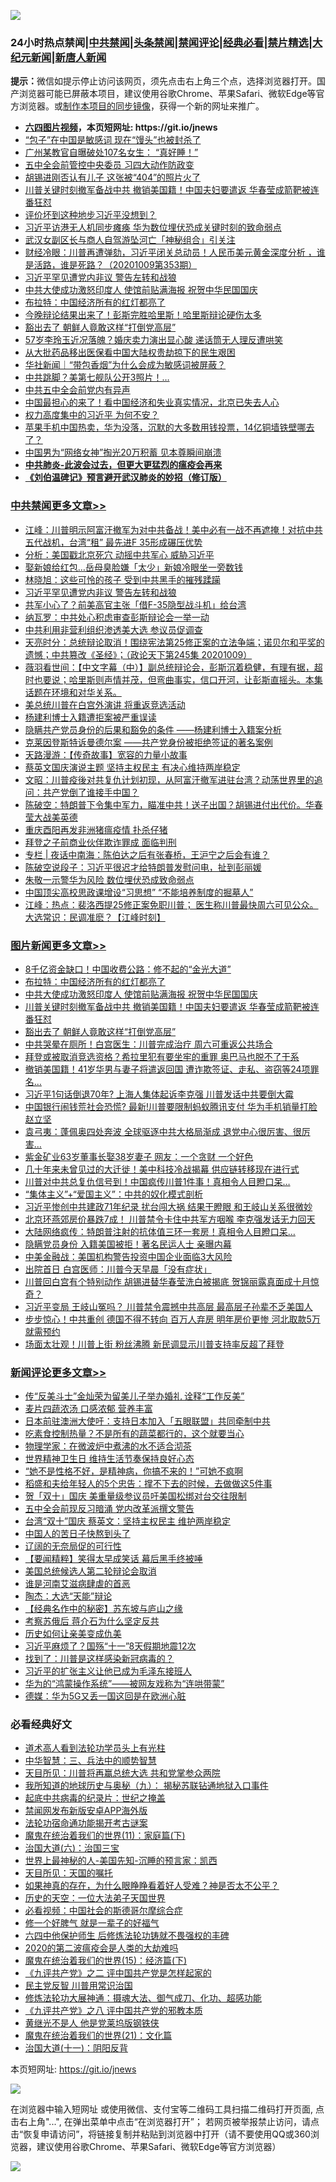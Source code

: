 ![](https://raw.githubusercontent.com/fqnews/bnews/master/64photo/fqnews-qr.jpg)

<div id="tt">
<h3>24小时热点禁闻|<a href="#%E4%B8%AD%E5%85%B1%E7%A6%81%E9%97%BB%E6%9B%B4%E5%A4%9A%E6%96%87%E7%AB%A0">中共禁闻</a>|<a href="#%E5%9B%BE%E7%89%87%E6%96%B0%E9%97%BB%E6%9B%B4%E5%A4%9A%E6%96%87%E7%AB%A0">头条禁闻</a>|<a href="#%E6%96%B0%E9%97%BB%E8%AF%84%E8%AE%BA%E6%9B%B4%E5%A4%9A%E6%96%87%E7%AB%A0">禁闻评论|<a href="#%E5%BF%85%E7%9C%8B%E7%BB%8F%E5%85%B8%E5%A5%BD%E6%96%87">经典必看|<a href="/video.md#%E7%A6%81%E7%89%87%E7%B2%BE%E9%80%89">禁片精选</a>|<a href="https://github.com/fqnews/djy/blob/master/gb/nf1351518.md#1">大纪元新闻</a>|<a href="https://github.com/fqnews/ntdtv/blob/master/gb/prog204.md#1">新唐人新闻</a></h3>
<div><b>提示：</b>微信如提示停止访问该网页，须先点击右上角三个点，选择浏览器打开。国产浏览器可能已屏蔽本项目，建议使用谷歌Chrome、苹果Safari、微软Edge等官方浏览器。或<a href="https://github.com/fqnews/bnews/blob/master/%E5%88%B6%E4%BD%9Cgit%E7%A6%81%E9%97%BB%E9%95%9C%E5%83%8F.md">制作本项目的同步镜像</a>，获得一个新的网址来推广。</div>
<ul>
<li><b><a href="http://d1.bdrive.tk/64.mp4" target="_blank">六四图片视频</a>，本页短网址: https://git.io/jnews</b></li>
<li><a href="/cnnews/20201009/1410853.md">“包子”在中国是敏感词 现在“馒头”也被封杀了</a></li>
<li><a href="/cnnews/20201009/1410989.md">广州某教官自曝破处107名女生： “真好睡！”</a></li>
<li><a href="/cbnews/20201009/1410860.md">五中全会前管控中央委员 习四大动作防政变</a></li>
<li><a href="/cnnews/20201010/1411135.md">胡锡进刚否认有儿子 这张被“404”的照片火了</a></li>
<li><a href="/topimagenews/20201009/1411001.md">川普关键时刻撤军备战中共 撤销美国籍！中国夫妇要遣返 华春莹成箭靶被连番狂怼</a></li>
<li><a href="/worldnews/usa/20201010/1411159.md">评价坏到这种地步习近平没想到？</a></li>
<li><a href="/cnnews/20201010/1411134.md">习近平访港无人机同步瘫痪 华为数位埋伏恐成关键时刻的致命弱点</a></li>
<li><a href="/baitai/20201009/1410921.md">武汉女副区长与商人自驾游坠河亡「神秘组合」引关注</a></li>
<li><a href="/bannedvideo/20201009/1410859.md">财经冷眼：川普再遭弹劾，习近平闭关总动员！人民币美元黄金深度分析 ，谁是活路，谁是死路？（20201009第353期）</a></li>
<li><a href="/cbnews/20201010/1411356.md">习近平罕见遭党内非议 警告左转和战狼</a></li>
<li><a href="/topimagenews/20201010/1411300.md">中共大使成功激怒印度人 使馆前贴满海报 祝贺中华民国国庆</a></li>
<li><a href="/topimagenews/20201010/1411327.md">布拉特：中国经济所有的红灯都亮了</a></li>
<li><a href="/taiwannews/20201009/1410844.md">今晚辩论结果出来了！彭斯完胜哈里斯！哈里斯辩论硬伤太多</a></li>
<li><a href="/topimagenews/20201009/1410987.md">豁出去了 朝鲜人竟敢这样“打倒党高层”</a></li>
<li><a href="/yule/20201010/1411104.md">57岁李玲玉近况落魄？婚庆卖力演出显心酸 递话筒无人理反遭哄笑</a></li>
<li><a href="/renquan/20201010/1411189.md">从大批药品移出医保看中国大陆权贵劫掠下的民生艰困</a></li>
<li><a href="/baitai/20201009/1411015.md">华社新闻｜“带包香烟”为什么会成为敏感词被屏蔽？</a></li>
<li><a href="/cnnews/20201010/1411311.md">中共跳脚？美第七舰队公开3照片！…</a></li>
<li><a href="/worldnews/usa/20201010/1411226.md">中共五中全会前党内有异声</a></li>
<li><a href="/taiwannews/20201010/1411298.md">中国最担心的来了！看中国经济和失业真实情况，北京已失去人心</a></li>
<li><a href="/comments/20201009/1410862.md">权力高度集中的习近平 为何不安？</a></li>
<li><a href="/bannedvideo/20201009/1410835.md">苹果手机中国热卖，华为没落，沉默的大多数用钱投票，14亿铜墙铁壁哪去了？</a></li>
<li><a href="/cbnews/20201009/1410988.md">中国男为“网络女神”掏光20万积蓄 见本尊瞬间崩溃</a></li>
<li><b><a href="/comments/20200211/1275071.md" target="_blank">中共肺炎-此波会过去，但更大更猛烈的瘟疫会再来</a></b></li>
<li><b><a href="/comments/20200207/1272816.md" target="_blank">《刘伯温碑记》预言避开武汉肺炎的妙招（修订版）</a></b></li>
</ul>
</div>

<div class="catlist">
<h3><a href="/cbnews/" target="_blank">中共禁闻</a><span><a href="/cbnews/" target="_blank" rel="nofollow">更多文章>></a></span></h3>
<ul>
<li><a href="/cbnews/20201010/1411408.md" target="_blank">江峰：川普明示阿富汗撤军为对中共备战！美中必有一战不再遮掩！对抗中共五代战机，台湾“租” 最先进F 35形成碾压优势</a></li>
<li><a href="/cbnews/20201010/1411396.md" target="_blank">分析：美国戳北京死穴 动摇中共军心 威胁习近平</a></li>
<li><a href="/cbnews/20201010/1411395.md" target="_blank">娶新娘给红包…岳母臭脸嫌「太少」新娘冷眼坐一旁数钱</a></li>
<li><a href="/cbnews/20201010/1411373.md" target="_blank">林晓旭：这些可怜的孩子 受到中共黑手的摧残蹂躏</a></li>
<li><a href="/cbnews/20201010/1411356.md" target="_blank">习近平罕见遭党内非议 警告左转和战狼</a></li>
<li><a href="/cbnews/20201010/1411329.md" target="_blank">共军小心了？前美高官主张「借F-35隐型战斗机」给台湾</a></li>
<li><a href="/cbnews/20201010/1411328.md" target="_blank">纳瓦罗：中共处心积虑审查彭斯辩论会一举一动</a></li>
<li><a href="/cbnews/20201010/1411263.md" target="_blank">中共利用非营利组织渗透美大选 参议员促调查</a></li>
<li><a href="/cbnews/20201010/1411260.md" target="_blank">天亮时分：总统辩论取消！围绕宪法第25修正案的立法争端；诺贝尔和平奖的遗憾；中共篡改《圣经》；（政论天下第245集 20201009）</a></li>
<li><a href="/cbnews/20201010/1411259.md" target="_blank">薇羽看世间：【中文字幕（中）】副总统辩论会，彭斯沉着稳健，有理有据，超时也要说；哈里斯则声情并茂，但弯曲事实，信口开河，让彭斯直摇头。本集话题在环境和对华关系。</a></li>
<li><a href="/cbnews/20201010/1411250.md" target="_blank">美总统川普在白宫外演讲 将重返竞选活动</a></li>
<li><a href="/comments/20201010/1411232.md" target="_blank">杨建利博士入籍遭拒案被严重误读</a></li>
<li><a href="/comments/20201010/1411228.md" target="_blank">隐瞒共产党员身份的后果和豁免的条件 ——杨建利博士入籍案分析</a></li>
<li><a href="/comments/20201010/1411225.md" target="_blank">克莱因登斯特诉曼德尔案 ——共产党身份被拒绝签证的著名案例</a></li>
<li><a href="/cbnews/20201010/1411224.md" target="_blank">天路漫游：【传奇故事】宽容的力量小故事</a></li>
<li><a href="/cbnews/20201010/1411218.md" target="_blank">蔡英文国庆演说主题 坚持主权民主 有决心维持两岸稳定</a></li>
<li><a href="/cbnews/20201010/1411210.md" target="_blank">文昭：川普疫後对共复仇计划初现，从阿富汗撤军进驻台湾？动荡世界里的追问：共产党倒了谁接手中国？</a></li>
<li><a href="/cbnews/20201010/1411167.md" target="_blank">陈破空：特朗普下令集中军力，瞄准中共！送子出国？胡锡进付出代价。华春莹大战美英德</a></li>
<li><a href="/cbnews/20201010/1411152.md" target="_blank">重庆酉阳再发非洲猪瘟疫情 扑杀仔猪</a></li>
<li><a href="/cbnews/20201010/1411146.md" target="_blank">拜登之子前商业伙伴欺诈罪成 面临判刑</a></li>
<li><a href="/cbnews/20201010/1411112.md" target="_blank">专栏 | 夜话中南海：陈伯达之后有张春桥，王沪宁之后会有谁？</a></li>
<li><a href="/cbnews/20201010/1411087.md" target="_blank">陈破空说段子：习近平很迟才给特朗普发慰问电，扯到彭丽媛</a></li>
<li><a href="/cbnews/20201010/1411086.md" target="_blank">朱敬一示警华为风险 数位埋伏恐成致命弱点</a></li>
<li><a href="/cbnews/20201010/1411057.md" target="_blank">中国顶尖高校思政课增设“习思想” “不能培养制度的掘墓人”</a></li>
<li><a href="/cbnews/20201009/1411048.md" target="_blank">江峰：热点：裴洛西提25修正案免职川普； 医生称川普最快周六可见公众。 大选常识：民调准麽？【江峰时刻】</a></li>

</ul>
</div>
<div class="catlist">
<h3><a href="/topimagenews/" target="_blank">图片新闻</a><span><a href="/topimagenews/" target="_blank" rel="nofollow">更多文章>></a></span></h3>
<ul>
<li><a href="/topimagenews/20201010/1411354.md" target="_blank">8千亿资金缺口！中国收费公路：修不起的“金光大道”</a></li>
<li><a href="/topimagenews/20201010/1411327.md" target="_blank">布拉特：中国经济所有的红灯都亮了</a></li>
<li><a href="/topimagenews/20201010/1411300.md" target="_blank">中共大使成功激怒印度人 使馆前贴满海报 祝贺中华民国国庆</a></li>
<li><a href="/topimagenews/20201009/1411001.md" target="_blank">川普关键时刻撤军备战中共 撤销美国籍！中国夫妇要遣返 华春莹成箭靶被连番狂怼</a></li>
<li><a href="/topimagenews/20201009/1410987.md" target="_blank">豁出去了 朝鲜人竟敢这样“打倒党高层”</a></li>
<li><a href="/topimagenews/20201009/1410710.md" target="_blank">中共哭晕在厕所！白宫医生：川普完成治疗 周六可重返公共场合</a></li>
<li><a href="/topimagenews/20201009/1410615.md" target="_blank">拜登或被取消竞选资格？希拉里犯有要坐牢的重罪 奥巴马也脱不了干系</a></li>
<li><a href="/topimagenews/20201009/1410614.md" target="_blank">撤销美国籍！41岁华男与妻子将遣返回国 遭诈欺签证、走私、盗窃等24项罪名…</a></li>
<li><a href="/topimagenews/20201008/1410330.md" target="_blank">习近平1句话倒退70年? 上海人集体起诉李克强 川普发话中共要倒大霉</a></li>
<li><a href="/topimagenews/20201008/1410321.md" target="_blank">中国银行闹钱荒社会恐慌? 最新!川普要限制蚂蚁腾讯支付 华为手机销量打脸赵立坚</a></li>
<li><a href="/topimagenews/20201008/1410189.md" target="_blank">袁弓夷：蓬佩奥四处奔波 全球驱逐中共大格局渐成 退党中心很厉害、很厉害&#8230;</a></li>
<li><a href="/topimagenews/20201008/1410146.md" target="_blank">紫金矿业63岁董事长娶38岁妻子 网友：一个贪财 一个好色</a></li>
<li><a href="/topimagenews/20201008/1410145.md" target="_blank">几十年来未曾见过的大迁徙！美中科技冷战揭幕 供应链转移现在进行式</a></li>
<li><a href="/topimagenews/20201008/1409855.md" target="_blank">川普对中共总复仇信号到！中国疯传川普1件事！真相令人目瞪口呆&#8230;</a></li>
<li><a href="/comments/20201007/1409565.md" target="_blank">“集体主义”+“爱国主义”：中共的奴化模式剖析</a></li>
<li><a href="/topimagenews/20201007/1409835.md" target="_blank">习近平惨创中共建政71年纪录 扰台闯大祸 结果干瞪眼 和王岐山关系很微妙</a></li>
<li><a href="/topimagenews/20201007/1409691.md" target="_blank">北京环燕郊房价暴跌7成！ 川普禁令卡住中共军方咽喉 李克强发话无力回天</a></li>
<li><a href="/topimagenews/20201007/1409548.md" target="_blank">大陆网络疯传：特朗普注射的抗体值三环一套房！真相令人目瞪口呆&#8230;</a></li>
<li><a href="/topimagenews/20201007/1409454.md" target="_blank">隐瞒党员身份 入籍美国被拒！著名民运人士 亲曝内幕</a></li>
<li><a href="/topimagenews/20201007/1409333.md" target="_blank">中美金融战：美国机构警告投资中国企业面临3大风险</a></li>
<li><a href="/topimagenews/20201007/1409315.md" target="_blank">出院首日 白宫医师：川普今天早晨「没有症状」</a></li>
<li><a href="/topimagenews/20201007/1409232.md" target="_blank">川普回白宫有个特别动作 胡锡进替华春莹洗白被揭底 贺锦丽露真面成十月惊奇？</a></li>
<li><a href="/topimagenews/20201006/1409145.md" target="_blank">习近平变局 王岐山冤吗？ 川普禁令震撼中共高层 最高层子孙辈不乏美国人</a></li>
<li><a href="/topimagenews/20201006/1409109.md" target="_blank">步步惊心！中共重创 德国不得不转向 百万人弃房 明年房价更惨 河北取款5万就需预约</a></li>
<li><a href="/topimagenews/20201006/1408982.md" target="_blank">场面太壮观！川普上街 粉丝沸腾 新民调显示川普支持率反超了拜登</a></li>

</ul>
</div>
<div class="catlist">
<h3><a href="/comments/" target="_blank">新闻评论</a><span><a href="/comments/" target="_blank" rel="nofollow">更多文章>></a></span></h3>
<ul>
<li><a href="/comments/20201010/1411445.md" target="_blank">传“反美斗士”金灿荣为留美儿子举办婚礼 诠释“工作反美”</a></li>
<li><a href="/comments/20201010/1411444.md" target="_blank">麦片四蔬浓汤 口感浓郁 营养丰富</a></li>
<li><a href="/comments/20201010/1411429.md" target="_blank">日本前驻澳洲大使吁：支持日本加入「五眼联盟」共同牵制中共</a></li>
<li><a href="/comments/20201010/1411415.md" target="_blank">吃素食控制热量？不是所有的蔬菜都行的，这个就要当心</a></li>
<li><a href="/comments/20201010/1411414.md" target="_blank">物理学家：在微波炉中煮沸的水不适合沏茶</a></li>
<li><a href="/comments/20201010/1411413.md" target="_blank">世界精神卫生日 维持生活节奏保持良好心态</a></li>
<li><a href="/comments/20201010/1411412.md" target="_blank">“她不是性格不好，是精神病，你搞不来的！”可她不疯啊</a></li>
<li><a href="/comments/20201010/1411411.md" target="_blank">稻盛和夫给年轻人的5个忠告：撑不下去的时候，去做做这5件事</a></li>
<li><a href="/comments/20201010/1411401.md" target="_blank">贺「双十」国庆 美重量级参议员吁美国松绑对台交往限制</a></li>
<li><a href="/comments/20201010/1411391.md" target="_blank">五中全会前现反习暗涌 党内改革派撰文警告</a></li>
<li><a href="/comments/20201010/1411390.md" target="_blank">台湾“双十”国庆 蔡英文：坚持主权民主 维护两岸稳定</a></li>
<li><a href="/comments/20201010/1411367.md" target="_blank">中国人的苦日子快熬到头了</a></li>
<li><a href="/comments/20201010/1411366.md" target="_blank">辽阔的无奈局促的可行性</a></li>
<li><a href="/comments/20201010/1411357.md" target="_blank">【要闻精粹】笑得太早成笑话 幕后黑手终被唾</a></li>
<li><a href="/comments/20201010/1411342.md" target="_blank">美国总统候选人第二轮辩论会取消</a></li>
<li><a href="/comments/20201010/1411339.md" target="_blank">谁是河南艾滋病肆虐的首恶</a></li>
<li><a href="/comments/20201010/1411338.md" target="_blank">陶杰：大选“天能”辩论</a></li>
<li><a href="/comments/20201010/1411315.md" target="_blank">【经典名作中的秘密】苏东坡与庐山之缘</a></li>
<li><a href="/comments/20201010/1411309.md" target="_blank">考察苏俄后 蒋介石为什么坚定反共</a></li>
<li><a href="/comments/20201010/1411308.md" target="_blank">历史如何让亲美变成仇美</a></li>
<li><a href="/comments/20201010/1411288.md" target="_blank">习近平麻烦了？国殇“十一”8天假期地震12次</a></li>
<li><a href="/comments/20201010/1411282.md" target="_blank">找到了：川普是这样感染新冠病毒的？</a></li>
<li><a href="/comments/20201010/1411281.md" target="_blank">习近平的扩张主义让他已成为毛泽东接班人</a></li>
<li><a href="/comments/20201010/1411280.md" target="_blank">华为的“鸿蒙操作系统”——被网友戏称为“连哄带蒙”</a></li>
<li><a href="/comments/20201010/1411279.md" target="_blank">德媒：华为5G又丢一国这回是在欧洲心脏</a></li>

</ul>
</div>

<div class="catlist">
<h3>必看经典好文</h3>
<ul>
<li><a href="/comments/20200227/1284657.md" target="_blank">道术高人看到法轮功学员头上有光柱</a></li>
<li><a href="/comments/20200605/783248.md" target="_blank">中华智慧：三、兵法中的顺势智慧</a></li>
<li><a href="/comments/20200816/1381118.md" target="_blank">天目所见：川普将再赢总统大选 共和党掌参众两院</a></li>
<li><a href="/topimagenews/20180325/919134.md" target="_blank">我所知道的地球历史与奥秘（九）： 揭秘苏联钻通地狱入口事件</a></li>
<li><a href="/comments/20200702/1354076.md" target="_blank">起底中共病毒的纪录片：世纪之掩盖</a></li>
<li><a href="/comments/20200627/783266.md" target="_blank">禁闻网发布新版安卓APP海外版</a></li>
<li><a href="/tculture/20121025/73079.md" target="_blank">法轮功宿命通功能揭开考古谜案</a></li>
<li><a href="/topimagenews/20180530/950691.md" target="_blank">魔鬼在统治着我们的世界(11)：家庭篇(下)</a></li>
<li><a href="/cbnews/20180312/913459.md" target="_blank">治国大道(六)：治国三宝</a></li>
<li><a href="/comments/20200605/783244.md" target="_blank">世界上最神秘的人-美国先知-沉睡的预言家：凯西</a></li>
<li><a href="/tculture/20180919/1000196.md" target="_blank">天目所见：天国的嘱托</a></li>
<li><a href="/comments/20200623/1346844.md" target="_blank">如果神真的存在，为什么眼睁睁看着好人受难？神是否太不公平？</a></li>
<li><a href="/tculture/20121025/73067.md" target="_blank">历史的天空：一位大法弟子天国世界</a></li>
<li><a href="/comments/20200806/1375443.md" target="_blank">必看视频：中国社会的斯德哥尔摩综合症</a></li>
<li><a href="/funmedia/20200713/1359909.md" target="_blank">修一个好脾气 就是一辈子的好福气</a></li>
<li><a href="/comments/20200926/1403542.md" target="_blank">六四中他保护师生 后修炼法轮功铸就不畏强权的丰碑</a></li>
<li><a href="/comments/20200712/1359432.md" target="_blank">2020的第二波瘟疫会是人类的大劫难吗</a></li>
<li><a href="/topimagenews/20180610/955499.md" target="_blank">魔鬼在统治着我们的世界(15)：经济篇(下)</a></li>
<li><a href="/bookonline/20131116/201055.md" target="_blank">《九评共产党》之二 评中国共产党是怎样起家的</a></li>
<li><a href="/comments/20200621/1348236.md" target="_blank">民主党反智 川普用常识治国</a></li>
<li><a href="/comments/20191203/1234383.md" target="_blank">修炼法轮功大展神通：摄魂大法、御气成刀、化功、超感功能</a></li>
<li><a href="/bookonline/20131116/201047.md" target="_blank">《九评共产党》之八 评中国共产党的邪教本质</a></li>
<li><a href="/lifebaike/20190522/1131765.md" target="_blank">黄继光不是人 他是党莱坞版钢铁侠</a></li>
<li><a href="/comments/20180802/980476.md" target="_blank">魔鬼在统治着我们的世界(21)：文化篇</a></li>
<li><a href="/cbnews/20180317/915893.md" target="_blank">治国大道(十一)：阴阳反背</a></li>

</ul>
</div>

本页短网址: https://git.io/jnews

![](https://raw.githubusercontent.com/fqnews/bnews/master/64photo/fqnews-qr.jpg)

在浏览器中输入短网址 或使用微信、支付宝等二维码工具扫描二维码打开页面, 点击右上角"...", 在弹出菜单中点击“在浏览器打开”； 若网页被举报禁止访问，请点击“恢复申请访问”，将链接复制并粘贴到浏览器中打开（请不要使用QQ或360浏览器，建议使用谷歌Chrome、苹果Safari、微软Edge等官方浏览器）

![](https://raw.githubusercontent.com/fqnews/bnews/master/64photo/wx.jpg)